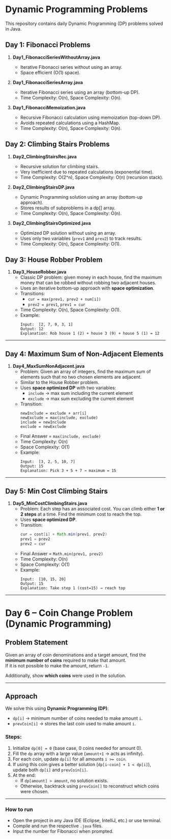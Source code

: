 # Dynamic Programming Problems

This repository contains daily Dynamic Programming (DP) problems solved in Java.

## Day 1: Fibonacci Problems

1. **Day1_FibonacciSeriesWithoutArray.java**
   - Iterative Fibonacci series without using an array.
   - Space efficient (O(1) space).

2. **Day1_FibonacciSeriesArray.java**
   - Iterative Fibonacci series using an array (bottom-up DP).
   - Time Complexity: O(n), Space Complexity: O(n).

3. **Day1_FibonacciMemoization.java**
   - Recursive Fibonacci calculation using memoization (top-down DP).
   - Avoids repeated calculations using a HashMap.
   - Time Complexity: O(n), Space Complexity: O(n).


## Day 2: Climbing Stairs Problems

1. **Day2_ClimbingStairsRec.java**
   - Recursive solution for climbing stairs.
   - Very inefficient due to repeated calculations (exponential time).
   - Time Complexity: O(2^n), Space Complexity: O(n) (recursion stack).

2. **Day2_ClimbingStairsDP.java**
   - Dynamic Programming solution using an array (bottom-up approach).
   - Stores results of subproblems in a dp[] array.
   - Time Complexity: O(n), Space Complexity: O(n).

3. **Day2_ClimbingStairsOptimized.java**
   - Optimized DP solution without using an array.
   - Uses only two variables (`prev1` and `prev2`) to track results.
   - Time Complexity: O(n), Space Complexity: O(1).

## Day 3: House Robber Problem

1. **Day3_HouseRobber.java**
   - Classic DP problem: given money in each house, find the maximum money that can be robbed without robbing two adjacent houses.
   - Uses an iterative bottom-up approach with **space optimization**.
   - Transitions:
     - `cur = max(prev1, prev2 + num[i])`
     - `prev2 = prev1`, `prev1 = cur`
   - Time Complexity: O(n), Space Complexity: O(1).
   - Example:
     ```
     Input:  [2, 7, 9, 3, 1]
     Output: 12
     Explanation: Rob house 1 (2) + house 3 (9) + house 5 (1) = 12
     ```

---
## Day 4: Maximum Sum of Non-Adjacent Elements

1. **Day4_MaxSumNonAdjacent.java**
      - Problem: Given an array of integers, find the maximum sum of elements such that no two chosen elements are adjacent.
   - Similar to the House Robber problem.
   - Uses **space optimized DP** with two variables:
     - `include` → max sum including the current element
     - `exclude` → max sum excluding the current element
   - Transition:
     ```
     newInclude = exclude + arr[i]
     newExclude = max(include, exclude)
     include = newInclude
     exclude = newExclude
     ```
   - Final Answer = `max(include, exclude)`
   - Time Complexity: O(n)
   - Space Complexity: O(1)
   - Example:
     ```
     Input:  [3, 2, 5, 10, 7]
     Output: 15
     Explanation: Pick 3 + 5 + 7 → maximum = 15

     ```
---
## Day 5: Min Cost Climbing Stairs

1. **Day5_MinCostClimbingStairs.java**
   - Problem: Each step has an associated cost. You can climb either **1 or 2 steps** at a time. Find the minimum cost to reach the top.
   - Uses **space optimized DP**.
   - Transition:
     ```java
     cur = cost[i] + Math.min(prev1, prev2)
     prev1 = prev2
     prev2 = cur
     ```
   - Final Answer = `Math.min(prev1, prev2)`
   - Time Complexity: O(n)  
   - Space Complexity: O(1)  
   - Example:
     ```
     Input:  [10, 15, 20]
     Output: 15
     Explanation: Take step 1 (cost=15) → reach top
     ```
---
# Day 6 – Coin Change Problem (Dynamic Programming)

## Problem Statement
Given an array of coin denominations and a target amount, find the **minimum number of coins** required to make that amount.  
If it is not possible to make the amount, return `-1`.

Additionally, show **which coins** were used in the solution.

---

## Approach
We solve this using **Dynamic Programming (DP)**:

- `dp[i]` → minimum number of coins needed to make amount `i`.
- `prevCoin[i]` → stores the last coin used to make amount `i`.

### Steps:
1. Initialize `dp[0] = 0` (base case, 0 coins needed for amount 0).
2. Fill the `dp` array with a large value (`amount+1` → acts as infinity).
3. For each coin, update `dp[i]` for all amounts `i >= coin`.
4. If using this coin gives a better solution (`dp[i-coin] + 1 < dp[i]`), update both `dp[i]` and `prevCoin[i]`.
5. At the end:
   - If `dp[amount] > amount`, no solution exists.
   - Otherwise, backtrack using `prevCoin[]` to reconstruct which coins were chosen.
---
### How to run
- Open the project in any Java IDE (Eclipse, IntelliJ, etc.) or use terminal.
- Compile and run the respective `.java` files.
- Input the number for Fibonacci when prompted.
